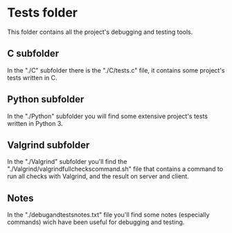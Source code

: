 # Tests folder
This folder contains all the project's debugging and testing tools.

## C subfolder
In the "./C" subfolder there is the "./C/tests.c" file, it contains some project's tests written in C.

## Python subfolder
In the "./Python" subfolder you will find some extensive project's tests written in Python 3.

## Valgrind subfolder
In the "./Valgrind" subfolder you'll find the "./Valgrind/valgrindfullcheckscommand.sh" file that contains a command to run all checks with Valgrind, and the result on server and client.

## Notes
In the "./debugandtestsnotes.txt" file you'll find some notes (especially commands) wich have been useful for debugging and testing.


